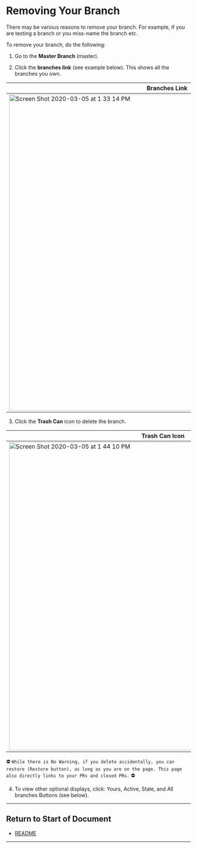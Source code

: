 # Removing Your Branch

There may be various reasons to remove your branch. For example, if you are testing a branch or you miss-name the branch etc.

To remove your branch, do the following:

1. Go to the **Master Branch** (master). 

2. Click the **branches link** (see example below). This shows all the branches you own.  

| Branches Link |
| ------------- |
| <img width="862" alt="Screen Shot 2020-03-05 at 1 33 14 PM" src="https://user-images.githubusercontent.com/61600802/76028000-8419e500-5ee6-11ea-8488-06520fbd292c.png">  |

3. Click the **Trash Can** icon to delete the branch.

| Trash Can Icon |
| ------------- |
|<img width="840" alt="Screen Shot 2020-03-05 at 1 44 10 PM" src="https://user-images.githubusercontent.com/61600802/76028407-68fba500-5ee7-11ea-9ef6-35261831791c.png"> |

:no_entry: `While there is No Warning, if you delete accidentally, you can restore (Restore button), as long as you are on the page. This page also directly links to your PRs and closed PRs.` :no_entry:

4. To view other optional displays, click: Yours, Active, Stale, and All branches Buttons (see below).


----------------------
## Return to Start of Document

* [README](README.md)
 
----------------------

